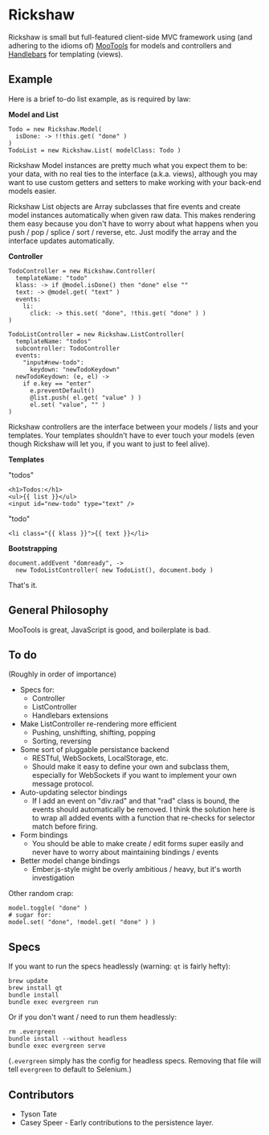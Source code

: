 Rickshaw
========

Rickshaw is small but full-featured client-side MVC framework using (and
adhering to the idioms of) [MooTools][mootools] for models and controllers and
[Handlebars][handlebars] for templating (views).

Example
-------

Here is a brief to-do list example, as is required by law:

**Model and List**

    Todo = new Rickshaw.Model(
      isDone: -> !!this.get( "done" )
    )
    TodoList = new Rickshaw.List( modelClass: Todo )

Rickshaw Model instances are pretty much what you expect them to be: your data,
with no real ties to the interface (a.k.a. views), although you may want to use
custom getters and setters to make working with your back-end models easier.

Rickshaw List objects are Array subclasses that fire events and create model
instances automatically when given raw data. This makes rendering them easy
because you don't have to worry about what happens when you push / pop /
splice / sort / reverse, etc. Just modify the array and the interface updates
automatically.

**Controller**

    TodoController = new Rickshaw.Controller(
      templateName: "todo"
      klass: -> if @model.isDone() then "done" else ""
      text: -> @model.get( "text" )
      events:
        li:
          click: -> this.set( "done", !this.get( "done" ) )
    )
    
    TodoListController = new Rickshaw.ListController(
      templateName: "todos"
      subcontroller: TodoController
      events:
        "input#new-todo":
          keydown: "newTodoKeydown"
      newTodoKeydown: (e, el) ->
        if e.key == "enter"
          e.preventDefault()
          @list.push( el.get( "value" ) )
          el.set( "value", "" )
    )

Rickshaw controllers are the interface between your models / lists and your
templates. Your templates shouldn't have to ever touch your models (even
though Rickshaw will let you, if you want to just to feel alive).

**Templates**

"todos"

    <h1>Todos:</h1>
    <ul>{{ list }}</ul>
    <input id="new-todo" type="text" />

"todo"

    <li class="{{ klass }}">{{ text }}</li>

**Bootstrapping**

    document.addEvent "domready", ->
      new TodoListController( new TodoList(), document.body )

That's it.

[mootools]: http://mootools.net
[handlebars]: http://handlebarsjs.com/

General Philosophy
------------------

MooTools is great, JavaScript is good, and boilerplate is bad.

To do
-----

(Roughly in order of importance)

* Specs for:
  * Controller
  * ListController
  * Handlebars extensions
* Make ListController re-rendering more efficient
  * Pushing, unshifting, shifting, popping
  * Sorting, reversing
* Some sort of pluggable persistance backend
  * RESTful, WebSockets, LocalStorage, etc.
  * Should make it easy to define your own and subclass them, especially for
    WebSockets if you want to implement your own message protocol.
* Auto-updating selector bindings
  * If I add an event on "div.rad" and that "rad" class is bound, the events
    should automatically be removed. I think the solution here is to wrap all
    added events with a function that re-checks for selector match before
    firing.
* Form bindings
  * You should be able to make create / edit forms super easily and never
    have to worry about maintaining bindings / events
* Better model change bindings
  * Ember.js-style might be overly ambitious / heavy, but it's worth
    investigation

Other random crap:

    model.toggle( "done" )
    # sugar for:
    model.set( "done", !model.get( "done" ) )

Specs
-----

If you want to run the specs headlessly (warning: `qt` is fairly hefty):

    brew update
    brew install qt
    bundle install
    bundle exec evergreen run

Or if you don't want / need to run them headlessly:

    rm .evergreen
    bundle install --without headless
    bundle exec evergreen serve

(`.evergreen` simply has the config for headless specs. Removing that file
will tell `evergreen` to default to Selenium.)

Contributors
------------

* Tyson Tate
* Casey Speer - Early contributions to the persistence layer.
